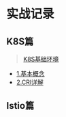 # 实战记录

## K8S篇

> [K8S基础环境](/execution/k8s-config.md)

* [1.基本概念](/execution/k8s/001.concept.md)
* [2.CRI详解](/execution/k8s/002.cri.md)

## Istio篇

